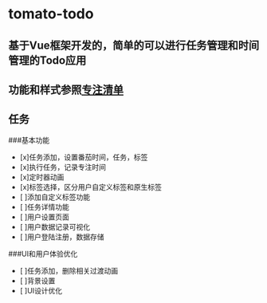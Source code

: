 # tomato-todo
## 基于Vue框架开发的，简单的可以进行任务管理和时间管理的Todo应用
## 功能和样式参照[专注清单](https://www.focustodo.cn/?lang=zh_CN)
## 任务
###基本功能
- [x]任务添加，设置番茄时间，任务，标签
- [x]执行任务，记录专注时间
- [x]定时器动画
- [x]标签选择，区分用户自定义标签和原生标签
- [ ]添加自定义标签功能
- [ ]任务详情功能
- [ ]用户设置页面
- [ ]用户数据记录可视化
- [ ]用户登陆注册，数据存储

###UI和用户体验优化
- [ ]任务添加，删除相关过渡动画
- [ ]背景设置
- [ ]UI设计优化


